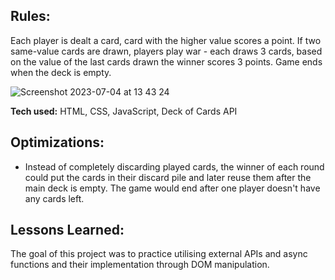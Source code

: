## Rules:
Each player is dealt a card, card with the higher value scores a point. If two same-value cards are drawn, players play war - each draws 3 cards, based on the value of the last cards drawn the winner scores 3 points. Game ends when the deck is empty.

![Screenshot 2023-07-04 at 13 43 24](https://github.com/eva-lng/war-card-game/assets/109422347/67cf47d4-c1a7-4bea-91c9-81d95016f8d3)

**Tech used:** HTML, CSS, JavaScript, Deck of Cards API

## Optimizations:
+ Instead of completely discarding played cards, the winner of each round could put the cards in their discard pile and later reuse them after the main deck is empty. The game would end after one player doesn't have any cards left.

## Lessons Learned:
The goal of this project was to practice utilising external APIs and async functions and their implementation through DOM manipulation.
